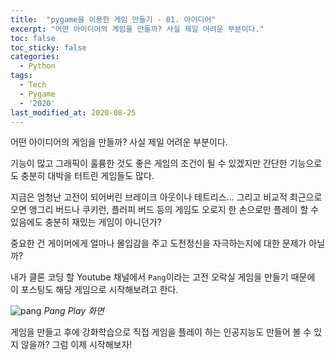 ```yaml
---
title:  "pygame을 이용한 게임 만들기 - 01. 아이디어"
excerpt: "어떤 아이디어의 게임을 만들까? 사실 제일 어려운 부분이다."
toc: false
toc_sticky: false
categories:
  - Python
tags:
  - Tech
  - Pygame
  - '2020'
last_modified_at: 2020-08-25
---
```


어떤 아이디어의 게임을 만들까?
사실 제일 어려운 부분이다.

기능이 많고 그래픽이 훌륭한 것도 좋은 게임의 조건이 될 수 있겠지만
간단한 기능으로도 충분히 대박을 터트린 게임들도 많다.

지금은 엄청난 고전이 되어버린 브레이크 아웃이나 테트리스...
그리고 비교적 최근으로 오면 앵그리 버드나 쿠키런, 플러피 버드 등의 게임도 오로지 한 손으로만 플레이 할 수 있음에도 충분히 재밌는 게임이 아니던가?

중요한 건 게이머에게 얼마나 몰입감을 주고 도전정신을 자극하는지에 대한 문제가 아닐까?

내가 클론 코딩 할 Youtube 채널에서 `Pang`이라는 고전 오락실 게임을 만들기 때문에 이 포스팅도 해당 게임으로 시작해보려고 한다.

![pang](/assets/images/2020/08/pang.gif)
*Pang Play 화면*

게임을 만들고 후에 강화학습으로 직접 게임을 플레이 하는 인공지능도 만들어 볼 수 있지 않을까?
그럼 이제 시작해보자!
